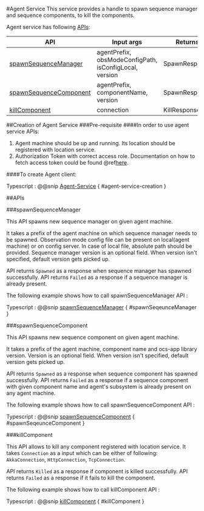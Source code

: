 #Agent Service
This service provides a handle to spawn sequence manager and sequence components, to kill the components.

Agent service has following [APIs](#apis):

|        API                                        |      Input args                                        |          Returns   |
| ------------------------------------------------- | -----------------------------------------------------  | ------------------
| [spawnSequenceManager](#spawnsequencemanager)     | agentPrefix, obsModeConfigPath, isConfigLocal, version |     SpawnResponse  |
| [spawnSequenceComponent](#spawnsequencecomponent) | agentPrefix, componentName, version                    |     SpawnResponse  |
| [killComponent](#killcomponent)                   | connection                                             |     KillResponse   |


##Creation of Agent Service
###Pre-requisite
####In order to use agent service APIs:

  1. Agent machine should be up and running. Its location should be registered with location service.
  2. Authorization Token with correct access role.
     Documentation on how to fetch access token could be found @ref[here](../../aas/csw-aas-js.md).

####To create Agent client:

Typescript
:   @@snip [Agent-Service](../../../../../example/src/documentation/agent/AgentServiceExamples.ts) { #agent-service-creation }

##APIs

###spawnSequenceManager

   This API spawns new sequence manager on given agent machine.

   It takes a prefix of the agent machine on which sequence manager needs to be spawned. Observation mode config file can
   be present on local(agent machine) or on config server. In case of local file, absolute path should be provided.
   Sequence manager version is an optional field. When version isn't specified, default version gets picked up.

   API returns `Spawned` as a response when sequence manager has spawned successfully.
   API returns `Failed` as a response if a sequence manager is already present.

The following example shows how to call spawnSequenceManager API :

Typescript
:   @@snip [spawnSequenceManager](../../../../../example/src/documentation/agent/AgentServiceExamples.ts) { #spawnSeqeunceManager }

###spawnSequenceComponent

   This API spawns new sequence component on given agent machine.

   It takes a prefix of the agent machine, component name and ocs-app library version. Version is an optional field.
    When version isn't specified, default version gets picked up.

   API returns `Spawned` as a response when sequence component has spawned successfully.
   API returns `Failed` as a response if a sequence component with given component name and agent's subsystem is already present on any agent machine.

The following example shows how to call spawnSequenceComponent API :

Typescript
:   @@snip [spawnSequenceComponent](../../../../../example/src/documentation/agent/AgentServiceExamples.ts) { #spawnSeqeunceComponent }

###killComponent

   This API allows to kill any component registered with location service. It takes `Connection` as a input which can be
   either of following: `AkkaConnection`, `HttpConnection`, `TcpConnection`.

   API returns `Killed` as a response if component is killed successfully.
   API returns `Failed` as a response if it fails to kill the component.

The following example shows how to call killComponent API :

Typescript
:   @@snip [killComponent](../../../../../example/src/documentation/agent/AgentServiceExamples.ts) { #killComponent }
